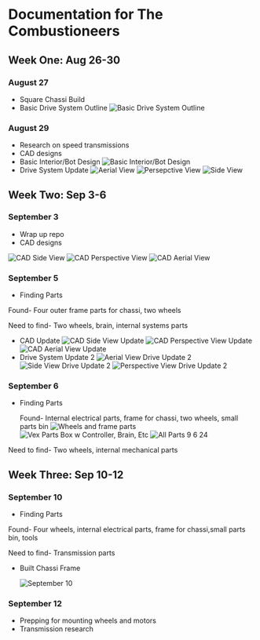 # Documentation for The Combustioneers
## Week One: Aug 26-30
### August 27
* Square Chassi Build
* Basic Drive System Outline
![Basic Drive System Outline](https://github.com/user-attachments/assets/6d866c57-18fc-4c85-b752-21fcf7b400f4)
### August 29
* Research on speed transmissions
* CAD designs
* Basic Interior/Bot Design
![Basic Interior/Bot Design](https://github.com/user-attachments/assets/40372435-681d-44c5-b181-f1484e6b251e)
* Drive System Update
![Aerial View](https://github.com/user-attachments/assets/5454442d-fc99-4a5a-bfd6-e24f5ef49439)
![Persepctive View](https://github.com/user-attachments/assets/ed0d26ca-7a65-4e10-84de-64b0c316ed3e)
![Side View](https://github.com/user-attachments/assets/d495011e-51d0-402a-aab9-b334528414fe)
## Week Two: Sep 3-6
### September 3
* Wrap up repo
* CAD designs

![CAD Side View](https://github.com/user-attachments/assets/db8f7d01-a717-484d-b247-7e0f69f3dcc2)
![CAD Perspective View](https://github.com/user-attachments/assets/e686eb36-a8d6-4a6f-b07c-4d6fd3c716d7)
![CAD Aerial View](https://github.com/user-attachments/assets/4340ea00-f082-4ebf-8ce8-32ce17e14912)
### September 5
* Finding Parts

Found- Four outer frame parts for chassi, two wheels

Need to find- Two wheels, brain, internal systems parts
* CAD Update
![CAD Side View Update](https://github.com/user-attachments/assets/40102126-7a22-4e79-b542-a92e5180d971)
![CAD Perspective View Update](https://github.com/user-attachments/assets/bf522dfc-318f-48a3-ba34-519c67d400a3)
![CAD Aerial View Update](https://github.com/user-attachments/assets/1e1428e9-d545-448b-97cf-dd8a4a1819c4)
* Drive System Update 2
![Aerial View Drive Update 2](https://github.com/user-attachments/assets/61ff2dd8-1ae5-4557-8f64-11968f61d7f7)
![Side View Drive Update 2](https://github.com/user-attachments/assets/acac23e4-3b06-498e-b68a-c1e4757b4d65)
![Perspective View Drive Update 2](https://github.com/user-attachments/assets/db176e6f-9a76-40b9-b72a-6c76c6cd2eec)
### September 6
* Finding Parts

  Found- Internal electrical parts, frame for chassi, two wheels, small parts bin
 ![Wheels and frame parts](https://github.com/user-attachments/assets/d93940f9-8d6d-4f00-a15d-3827aba1986a)
![Vex Parts Box w  Controller, Brain, Etc](https://github.com/user-attachments/assets/449e8b4a-d20b-484d-b5b9-5fba12e07b0c)
![All Parts 9 6 24](https://github.com/user-attachments/assets/cc0c8117-609c-499f-94e3-b2e1dc124427)


Need to find- Two wheels, internal mechanical parts
## Week Three: Sep 10-12
### September 10
* Finding Parts

Found- Four wheels, internal electrical parts, frame for chassi,small parts bin, tools

Need to find- Transmission parts

* Built Chassi Frame

   ![September 10](https://github.com/user-attachments/assets/2e1a1125-c5cf-48b6-92ee-2ffeea32539a)
### September 12
* Prepping for mounting wheels and motors
* Transmission research

